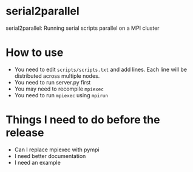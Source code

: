 # serial2parallel
serial2parallel: Running serial scripts parallel on a MPI cluster

# How to use
- You need to edit `scripts/scripts.txt` and add lines. Each line will be distributed across multiple nodes.
- You need to run server.py first
- You may need to recompile `mpiexec`
- You need to run `mpiexec` using `mpirun`

# Things I need to do before the release
- Can I replace mpiexec with pympi
- I need better documentation
- I need an example
